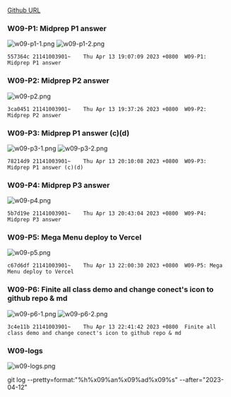 [Github URL](https://github.com/211410039/1112-1N-js-demo-id/tree/main/demo/md/w02_39)

### W09-P1: Midprep P1 answer

![w09-p1-1.png](https://qmfqlvkbasosvmqhicrw.supabase.co/storage/v1/object/public/demo-39/md_img/w09-p1-1.png?t=2023-04-13T11%3A06%3A29.901Z)
![w09-p1-2.png](https://qmfqlvkbasosvmqhicrw.supabase.co/storage/v1/object/public/demo-39/md_img/w09-p1-2.png?t=2023-04-13T11%3A06%3A29.901Z)

```
557364c 21141003901~    Thu Apr 13 19:07:09 2023 +0800  W09-P1: Midprep P1 answer
```

### W09-P2: Midprep P2 answer

![w09-p2.png](https://qmfqlvkbasosvmqhicrw.supabase.co/storage/v1/object/public/demo-39/md_img/w09-p2.png?t=2023-04-13T11%3A06%3A29.901Z)

```
3ca0451 21141003901~    Thu Apr 13 19:37:26 2023 +0800  W09-P2: Midprep P2 answer
```

### W09-P3: Midprep P1 answer (c)(d)

![w09-p3-1.png](https://qmfqlvkbasosvmqhicrw.supabase.co/storage/v1/object/public/demo-39/md_img/w09-p3-1.png?t=2023-04-13T11%3A06%3A29.901Z)
![w09-p3-2.png](https://qmfqlvkbasosvmqhicrw.supabase.co/storage/v1/object/public/demo-39/md_img/w09-p3-2.png?t=2023-04-13T11%3A06%3A29.901Z)

```
78214d9 21141003901~    Thu Apr 13 20:10:08 2023 +0800  W09-P3: Midprep P1 answer (c)(d)
```

### W09-P4: Midprep P3 answer

![w09-p4.png](https://qmfqlvkbasosvmqhicrw.supabase.co/storage/v1/object/public/demo-39/md_img/w09-p4.png?t=2023-04-13T11%3A06%3A29.901Z)

```
5b7d19e 21141003901~    Thu Apr 13 20:43:04 2023 +0800  W09-P4: Midprep P3 answer
```

### W09-P5: Mega Menu deploy to Vercel

![w09-p5.png](https://qmfqlvkbasosvmqhicrw.supabase.co/storage/v1/object/public/demo-39/md_img/w09-p5.png?t=2023-04-13T11%3A06%3A29.901Z)

```
c67d6df 21141003901~    Thu Apr 13 22:00:30 2023 +0800  W09-P5: Mega Menu deploy to Vercel
```

### W09-P6: Finite all class demo and change conect's icon to github repo & md

![w09-p6-1.png](https://qmfqlvkbasosvmqhicrw.supabase.co/storage/v1/object/public/demo-39/md_img/w09-p6-1.png?t=2023-04-13T11%3A06%3A29.901Z)
![w09-p6-2.png](https://qmfqlvkbasosvmqhicrw.supabase.co/storage/v1/object/public/demo-39/md_img/w09-p6-2.png?t=2023-04-13T11%3A06%3A29.901Z)

```
3c4e11b 21141003901~    Thu Apr 13 22:41:42 2023 +0800  Finite all class demo and change conect's icon to github repo & md
```

### W09-logs

![w09-logs.png](https://qmfqlvkbasosvmqhicrw.supabase.co/storage/v1/object/public/demo-39/md_img/w09-logs.png?t=2023-04-13T11%3A06%3A29.901Z)

git log --pretty=format:"%h%x09%an%x09%ad%x09%s" --after="2023-04-12"
